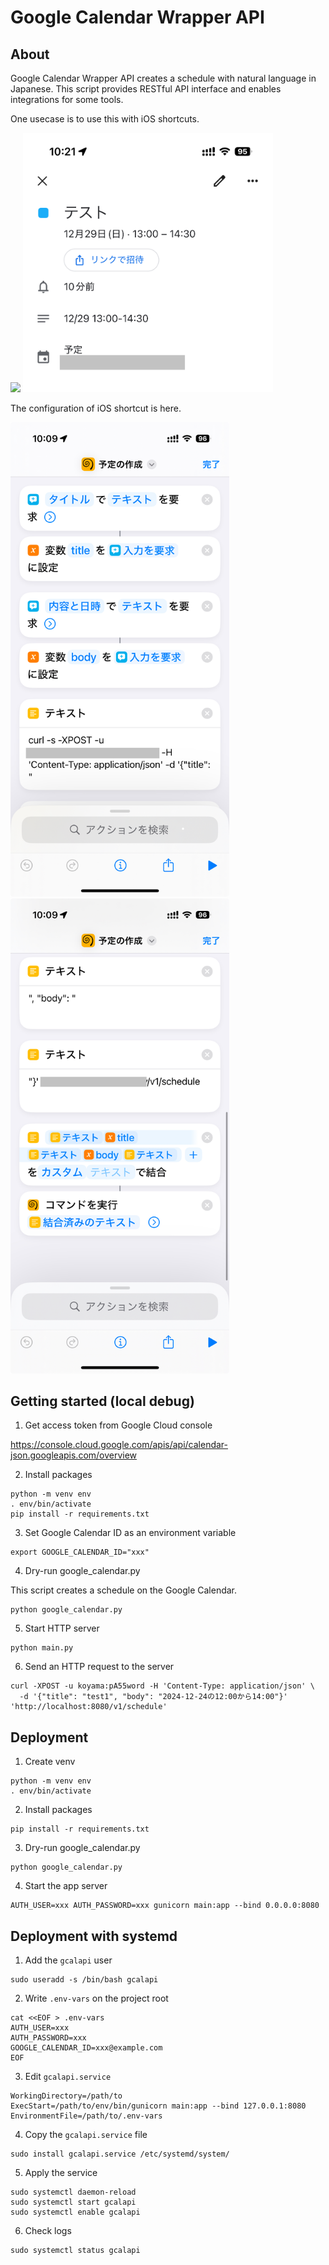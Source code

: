 # Google Calendar Wrapper API

## About

Google Calendar Wrapper API creates a schedule with natural language in Japanese.
This script provides RESTful API interface and enables integrations for some tools.

One usecase is to use this with iOS shortcuts.

<img src="assets/demo.gif" width="400">

<img src="assets/schedule-dtail.jpg" width="400">

The configuration of iOS shortcut is here.

<img src="assets/shortcut1.jpg" width="350"> <img src="assets/shortcut2.jpg" width="350">

## Getting started (local debug)

1. Get access token from Google Cloud console

https://console.cloud.google.com/apis/api/calendar-json.googleapis.com/overview

2. Install packages

```
python -m venv env
. env/bin/activate
pip install -r requirements.txt
```

3. Set Google Calendar ID as an environment variable

```
export GOOGLE_CALENDAR_ID="xxx"
```

4. Dry-run google_calendar.py

This script creates a schedule on the Google Calendar.

```
python google_calendar.py
```

5. Start HTTP server

```
python main.py
```

6. Send an HTTP request to the server

```
curl -XPOST -u koyama:pA55word -H 'Content-Type: application/json' \
  -d '{"title": "test1", "body": "2024-12-24の12:00から14:00"}' 'http://localhost:8080/v1/schedule'
```

## Deployment

1. Create venv

```
python -m venv env
. env/bin/activate
```

2. Install packages

```
pip install -r requirements.txt
```

3. Dry-run google_calendar.py

```
python google_calendar.py
```

4. Start the app server

```
AUTH_USER=xxx AUTH_PASSWORD=xxx gunicorn main:app --bind 0.0.0.0:8080
```

## Deployment with systemd

1. Add the `gcalapi` user

```
sudo useradd -s /bin/bash gcalapi
```

2. Write `.env-vars` on the project root

```
cat <<EOF > .env-vars
AUTH_USER=xxx
AUTH_PASSWORD=xxx
GOOGLE_CALENDAR_ID=xxx@example.com
EOF
```

3. Edit `gcalapi.service`

```
WorkingDirectory=/path/to
ExecStart=/path/to/env/bin/gunicorn main:app --bind 127.0.0.1:8080
EnvironmentFile=/path/to/.env-vars
```

4. Copy the `gcalapi.service` file

```
sudo install gcalapi.service /etc/systemd/system/
```

5. Apply the service

```
sudo systemctl daemon-reload
sudo systemctl start gcalapi
sudo systemctl enable gcalapi
```

6. Check logs

```
sudo systemctl status gcalapi
```
